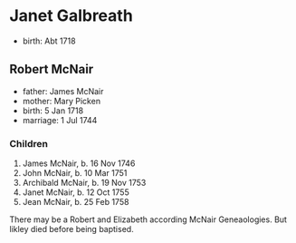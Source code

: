 # Janet Galbreath

- birth: Abt 1718

## Robert McNair

- father: James McNair
- mother: Mary Picken
- birth: 5 Jan 1718
- marriage: 1 Jul 1744

### Children

1. James McNair, b. 16 Nov 1746
2. John McNair, b. 10 Mar 1751
3. Archibald McNair, b. 19 Nov 1753
4. Janet McNair,  b. 12 Oct 1755
5. Jean McNair, b. 25 Feb 1758

There may be a Robert and Elizabeth according McNair Geneaologies.  But likley died before being baptised.
